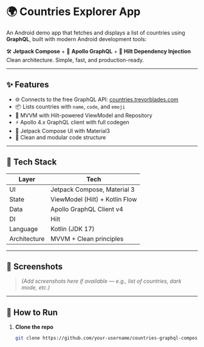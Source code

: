 # 🌍 Countries Explorer App

An Android demo app that fetches and displays a list of countries using **GraphQL**, built with modern Android development tools:

🛠 **Jetpack Compose** + 🚀 **Apollo GraphQL** + 🧠 **Hilt Dependency Injection**  
Clean architecture. Simple, fast, and production-ready.

---

## ✨ Features

- 🌐 Connects to the free GraphQL API: [countries.trevorblades.com](https://countries.trevorblades.com/)
- 📦 Lists countries with `name`, `code`, and `emoji`
- 🔄 MVVM with Hilt-powered ViewModel and Repository
- ⚡ Apollo 4.x GraphQL client with full codegen
- 💅 Jetpack Compose UI with Material3
- 🧼 Clean and modular code structure

---

## 🧪 Tech Stack

| Layer | Tech |
|------|------|
| UI | Jetpack Compose, Material 3 |
| State | ViewModel (Hilt) + Kotlin Flow |
| Data | Apollo GraphQL Client v4 |
| DI | Hilt |
| Language | Kotlin (JDK 17) |
| Architecture | MVVM + Clean principles |

---

## 📸 Screenshots

> _(Add screenshots here if available — e.g., list of countries, dark mode, etc.)_

---

## 🔧 How to Run

1. **Clone the repo**
   ```bash
   git clone https://github.com/your-username/countries-graphql-compose.git
